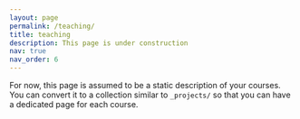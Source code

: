 ```yaml
---
layout: page
permalink: /teaching/
title: teaching
description: This page is under construction
nav: true
nav_order: 6
---
```


For now, this page is assumed to be a static description of your courses. You can convert it to a collection similar to `_projects/` so that you can have a dedicated page for each course.
